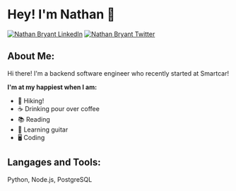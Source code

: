 # Hey! I'm Nathan 👋  
<a href="https://www.linkedin.com/in/nmwbryant/"><img src="https://img.shields.io/badge/LinkedIn--_.svg?style=social&logo=linkedin" alt="Nathan Bryant LinkedIn"></a> <a href="https://twitter.com/nbrydev"><img src="https://img.shields.io/twitter/follow/nbrydev?label=Twitter&style=social" alt="Nathan Bryant Twitter"></a>

## About Me:
Hi there! I'm a backend software engineer who recently started at Smartcar! 

**I'm at my happiest when I am:**
- 🌲 Hiking!
- ☕ Drinking pour over coffee
- 📚 Reading
- 🎸 Learning guitar
- 🖥️ Coding

## Langages and Tools:

Python, Node.js, PostgreSQL
